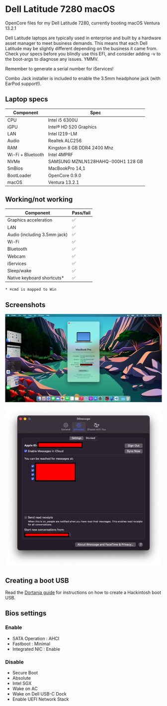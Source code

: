 # Dell Latitude 7280 macOS

OpenCore files for my Dell Latitude 7280, currently booting macOS Ventura 13.2.1

Dell Latitude laptops are typically used in enterprise and built by a hardware asset manager to meet business demands. This means that each Dell Latitude may be slightly different depending on the business it came from. Check your specs before you blindly use this EFI, and consider adding -v to the boot-args to diagnose any issues. YMMV.

Remember to generate a serial number for iServices!

Combo Jack installer is included to enable the 3.5mm headphone jack (with EarPod support!).

## Laptop specs

| Component | Spec |
| ----- | ----- |
| CPU | Intel i5 6300U |
| iGPU | Intel® HD 520 Graphics |
| LAN | Intel I219-LM |
| Audio | Realtek ALC256 |
| RAM | Kingston 8 GB DDR4 2400 Mhz |
| Wi-Fi + Bluetooth | Intel 4MPRF |
| NVMe | SAMSUNG MZNLN128HAHQ-000H1 128 GB |
| SmBios | MacBookPro 14,1 |
| BootLoader | OpenCore 0.9.0 |
| macOS | Ventura 13.2.1 |

## Working/not working

| Component | Pass/fail |
| ----- | ----- |
| Graphics acceleration | ✅ |
| LAN | ✅ |
| Audio (including 3.5mm jack) | ✅ |
| Wi-Fi | ✅ |
| Bluetooth | ✅ |
| Webcam | ✅ |
| iServices | ✅ |
| Sleep/wake | ✅ |
| Native keyboard shortcuts* | ✅ |

`* ⌘cmd is mapped to Win`

## Screenshots

![About this Mac showing the spec of the machine](./Screenshots/AboutThisMac.png)

![Screenshot of iMessage settings to show it is activated](./Screenshots/iMessage.png)

## Creating a boot USB

Read the [Dortania guide](https://dortania.github.io/OpenCore-Install-Guide/installer-guide/) for instructions on how to create a Hackintosh boot USB.

## Bios settings

### Enable
* SATA Operation : AHCI
* Fastboot : Minimal
* Integrated NIC : Enable

### Disable 
* Secure Boot
* Absolute
* Intel SGX
* Wake on AC
* Wake on Dell USB-C Dock
* Enable UEFI Network Stack